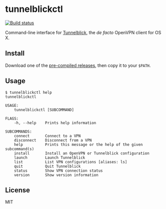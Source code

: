# tunnelblickctl
[![Build status](https://ci.appveyor.com/api/projects/status/15lfq1l4svlf7t40/branch/master?svg=true)](https://ci.appveyor.com/project/benwebber/tunnelblickctl/branch/master)

Command-line interface for [Tunnelblick](https://tunnelblick.net/), the *de facto* OpenVPN client for OS X.

## Install

Download one of the [pre-compiled releases](https://github.com/benwebber/tunnelblickctl/releases/), then copy it to your `$PATH`.

## Usage

```
$ tunnelblickctl help
tunnelblickctl

USAGE:
    tunnelblickctl [SUBCOMMAND]

FLAGS:
    -h, --help    Prints help information

SUBCOMMANDS:
    connect       Connect to a VPN
    disconnect    Disconnect from a VPN
    help          Prints this message or the help of the given subcommand(s)
    install       Install an OpenVPN or Tunnelblick configuration
    launch        Launch Tunnelblick
    list          List VPN configurations [aliases: ls]
    quit          Quit Tunnelblick
    status        Show VPN connection status
    version       Show version information
```

## License

MIT
